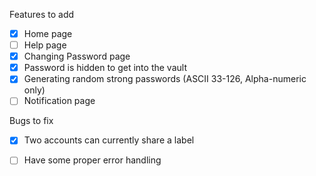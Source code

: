 Features to add
- [x] Home page
- [ ] Help page
- [x] Changing Password page
- [x] Password is hidden to get into the vault
- [x] Generating random strong passwords (ASCII 33-126, Alpha-numeric only)
- [ ] Notification page

Bugs to fix
- [x] Two accounts can currently share a label
- [ ] Have some proper error handling


